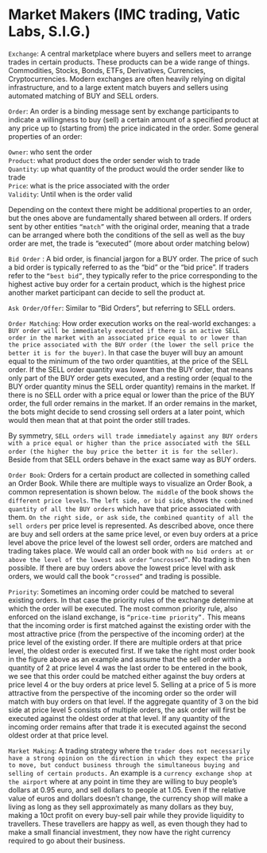 # Market Makers (IMC trading, Vatic Labs, S.I.G.)

```Exchange```: A central marketplace where buyers and sellers meet to arrange trades in certain products. These products can be a wide range of things. 
Commodities, Stocks, Bonds, ETFs, Derivatives, Currencies, Cryptocurrencies. Modern exchanges are often heavily relying on digital infrastructure,
and to a large extent match buyers and sellers using automated matching of BUY and SELL orders.

```Order```: An order is a binding message sent by exchange participants to indicate a willingness to buy (sell) a certain amount of a specified product at any price up to (starting from) the price indicated in the order. Some general properties of an order:

```Owner```: who sent the order        
```Product```: what product does the order sender wish to trade     
```Quantity```: up what quantity of the product would the order sender like to trade    
```Price```: what is the price associated with the order    
```Validity```: Until when is the order valid    

Depending on the context there might be additional properties to an order, but the ones above are fundamentally shared between all orders. If orders sent by other entities ```“match”``` with the original order, meaning that a trade can be arranged where both the conditions of the sell as well as the buy order are met, the trade is “executed” (more about order matching below)

```Bid Order``` : A bid order, is financial jargon for a BUY order. The price of such a bid order is typically referred to as the “bid” or the “bid price”. If traders refer to the ```“best bid”```, they typically refer to the price corresponding to the highest active buy order for a certain product, which is the highest price another market participant can decide to sell the product at.

```Ask Order/Offer```: Similar to “Bid Orders”, but referring to SELL orders.

```Order Matching```: How order execution works on the real-world exchanges: ```a BUY order will be immediately executed if there is an active SELL order in the market with an associated price equal to or lower than the price associated with the BUY order (the lower the sell price the better it is for the buyer)```. In that case the buyer will buy an amount equal to the minimum of the two order quantities, at the price of the SELL order. If the SELL order quantity was lower than the BUY order, that means only part of the BUY order gets executed, and a resting order (equal to the BUY order quantity minus the SELL order quantity) remains in the market. If there is no SELL order with a price equal or lower than the price of the BUY order, the full order remains in the market. If an order remains in the market, the bots might decide to send crossing sell orders at a later point, which would then mean that at that point the order still trades.

By symmetry, ```SELL orders will trade immediately against any BUY orders with a price equal or higher than the price associated with the SELL order (the higher the buy price the better it is for the seller)```. Beside from that SELL orders behave in the exact same way as BUY orders.

```Order Book```: Orders for a certain product are collected in something called an Order Book. While there are multiple ways to visualize an Order Book, a common representation is shown below. ```The middle``` of the book shows ```the different price levels```. ```The left side, or bid side```, shows ```the combined quantity of all the BUY orders``` which have that price associated with them. ```On the right side, or ask side```, ```the combined quantity of all the sell orders``` per price level is represented. As described above, once there are buy and sell orders at the same price level, or even buy orders at a price level above the price level of the lowest sell order, orders are matched and trading takes place. We would call an order book with ```no bid orders at or above the level of the lowest ask order``` ```“uncrossed”```. No trading is then possible. If there are buy orders above the lowest price level with ask orders, we would call the book ```“crossed”``` and trading is possible.

```Priority```: Sometimes an incoming order could be matched to several existing orders. In that case the priority rules of the exchange determine at which the order will be executed. The most common priority rule, also enforced on the island exchange, is ```“price-time priority”.``` This means that the incoming order is first matched against the existing order with the most attractive price (from the perspective of the incoming order) at the price level of the existing order. If there are multiple orders at that price level, the oldest order is executed first. If we take the right most order book in the figure above as an example and assume that the sell order with a quantity of 2 at price level 4 was the last order to be entered in the book, we see that this order could be matched either against the buy orders at price level 4 or the buy orders at price level 5. Selling at a price of 5 is more attractive from the perspective of the incoming order so the order will match with buy orders on that level. If the aggregate quantity of 3 on the bid side at price level 5 consists of multiple orders, the ask order will first be executed against the oldest order at that level. If any quantity of the incoming order remains after that trade it is executed against the second oldest order at that price level.

```Market Making```: A trading strategy where the ```trader does not necessarily have a strong opinion on the direction in which they expect the price to move, but conduct business through the simultaneous buying and selling of certain products.``` An example is a ```currency exchange shop at the airport``` where at any point in time they are willing to buy people’s dollars at 0.95 euro, and sell dollars to people at 1.05. Even if the relative value of euros and dollars doesn’t change, the currency shop will make a living as long as they sell approximately as many dollars as they buy, making a 10ct profit on every buy-sell pair while they provide liquidity to travellers. These travellers are happy as well, as even though they had to make a small financial investment, they now have the right currency required to go about their business. 
